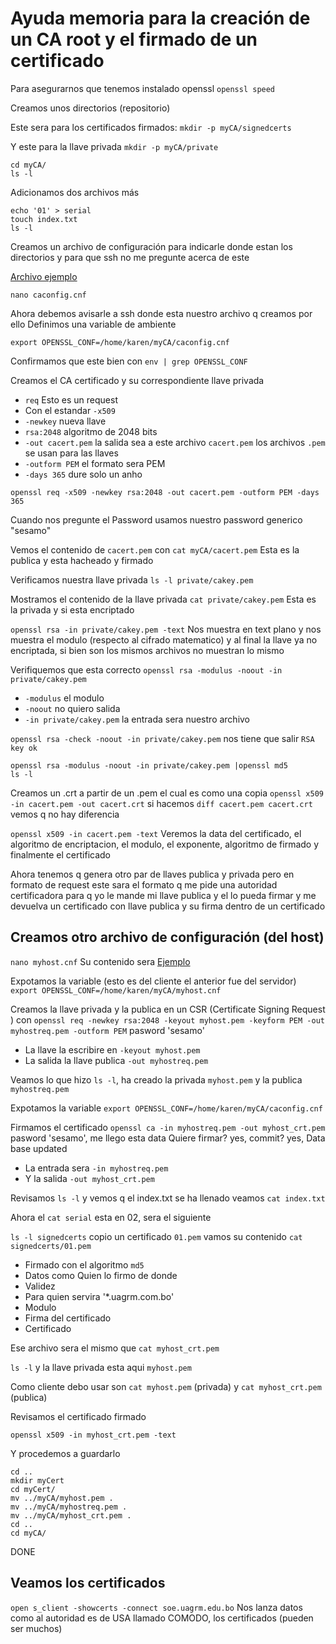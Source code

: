# Ayuda memoria para la creación de un CA root y el firmado de un certificado

Para asegurarnos que tenemos instalado openssl
`openssl speed`

Creamos unos directorios (repositorio)

Este sera para los certificados firmados: `mkdir -p myCA/signedcerts`

Y este para la llave privada `mkdir -p myCA/private`

```
cd myCA/
ls -l
```

Adicionamos dos archivos más

```
echo '01' > serial
touch index.txt
ls -l
```

Creamos un archivo de configuración para indicarle donde estan los directorios y para que ssh no me pregunte acerca de este

[Archivo ejemplo](./caconfig-cnf)

`nano caconfig.cnf`

Ahora debemos avisarle a ssh donde esta nuestro archivo q creamos por ello Definimos una variable de ambiente

`export OPENSSL_CONF=/home/karen/myCA/caconfig.cnf`

Confirmamos que este bien con `env | grep OPENSSL_CONF`

Creamos el CA certificado y su correspondiente llave privada

- `req` Esto es un request
- Con el estandar `-x509`
- `-newkey` nueva llave
- `rsa:2048` algoritmo de 2048 bits
- `-out cacert.pem` la salida sea a este archivo `cacert.pem` los archivos `.pem` se usan para las llaves
- `-outform PEM` el formato sera PEM
- `-days 365` dure solo un anho

`openssl req -x509 -newkey rsa:2048 -out cacert.pem -outform PEM -days 365`

Cuando nos pregunte el Password usamos nuestro password generico "sesamo"

Vemos el contenido de `cacert.pem` con `cat myCA/cacert.pem` Esta es la publica y esta hacheado y firmado

Verificamos nuestra llave privada `ls -l private/cakey.pem`

Mostramos el contenido de la llave privada `cat private/cakey.pem` Esta es la privada y si esta encriptado

`openssl rsa -in private/cakey.pem -text` Nos muestra en text plano y nos muestra el modulo (respecto al cifrado matematico) y al final la llave ya no encriptada, si bien son los mismos archivos no muestran lo mismo

Verifiquemos que esta correcto `openssl rsa -modulus -noout -in private/cakey.pem`

- `-modulus` el modulo
- `-noout` no quiero salida
- `-in private/cakey.pem` la entrada sera nuestro archivo

`openssl rsa -check -noout -in private/cakey.pem` nos tiene que salir `RSA key ok`

```
openssl rsa -modulus -noout -in private/cakey.pem |openssl md5
ls -l
```

Creamos un .crt a partir de un .pem el cual es como una copia `openssl x509 -in cacert.pem -out cacert.crt` si hacemos `diff cacert.pem cacert.crt` vemos q no hay diferencia

`openssl x509 -in cacert.pem -text` Veremos la data del certificado, el algoritmo de encriptacion, el modulo, el exponente, algoritmo de firmado y finalmente el certificado

Ahora tenemos q genera otro par de llaves publica y privada pero en formato de request este sara el formato q me pide una autoridad certificadora para q yo le mande mi llave publica y el lo pueda firmar y me devuelva un certificado con llave publica y su firma dentro de un certificado

## Creamos otro archivo de configuración (del host)

`nano myhost.cnf` Su contenido sera [Ejemplo](./myhost-cnf)

Expotamos la variable (esto es del cliente el anterior fue del servidor) `export OPENSSL_CONF=/home/karen/myCA/myhost.cnf`

Creamos la llave privada y la publica en un CSR (Certificate Signing Request ) con `openssl req -newkey rsa:2048 -keyout myhost.pem -keyform PEM -out myhostreq.pem -outform PEM` pasword 'sesamo'

- La llave la escribire en `-keyout myhost.pem `
- La salida la llave publica `-out myhostreq.pem`

Veamos lo que hizo `ls -l`, ha creado la privada `myhost.pem` y la publica `myhostreq.pem`

Expotamos la variable `export OPENSSL_CONF=/home/karen/myCA/caconfig.cnf`

Firmamos el certificado `openssl ca -in myhostreq.pem -out myhost_crt.pem` pasword 'sesamo', me llego esta data Quiere firmar? yes, commit? yes, Data base updated

- La entrada sera `-in myhostreq.pem`
- Y la salida `-out myhost_crt.pem`

Revisamos `ls -l` y vemos q el index.txt se ha llenado veamos `cat index.txt`

Ahora el `cat serial` esta en 02, sera el siguiente

`ls -l signedcerts` copio un certificado `01.pem` vamos su contenido `cat signedcerts/01.pem`

- Firmado con el algoritmo `md5`
- Datos como Quien lo firmo de donde
- Validez
- Para quien servira '\*.uagrm.com.bo'
- Modulo
- Firma del certificado
- Certificado

Ese archivo sera el mismo que `cat myhost_crt.pem`

`ls -l` y la llave privada esta aqui `myhost.pem`

Como cliente debo usar son `cat myhost.pem` (privada) y `cat myhost_crt.pem` (publica)

<!-- No se vio en el video -->

Revisamos el certificado firmado

`openssl x509 -in myhost_crt.pem -text`

Y procedemos a guardarlo

```
cd ..
mkdir myCert
cd myCert/
mv ../myCA/myhost.pem .
mv ../myCA/myhostreq.pem .
mv ../myCA/myhost_crt.pem .
cd ..
cd myCA/
```

<!-- End No se vio en el video -->

DONE

## Veamos los certificados

`open s_client -showcerts -connect soe.uagrm.edu.bo` Nos lanza datos como al autoridad es de USA llamado COMODO, los certificados (pueden ser muchos)
